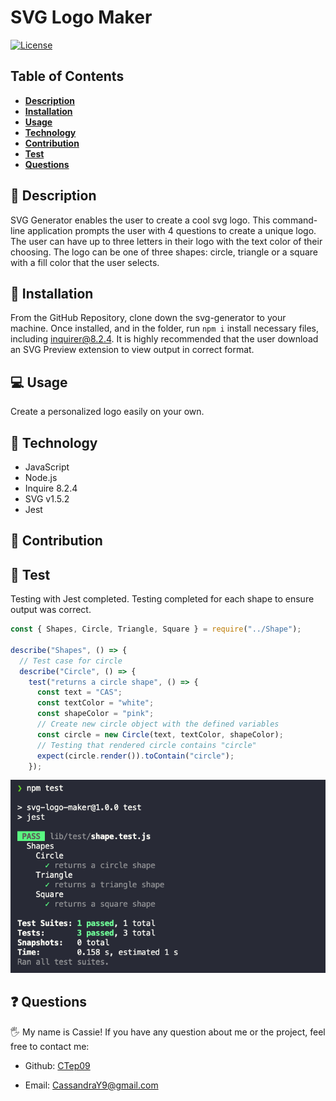# SVG Logo Maker

[![License](https://img.shields.io/badge/license-MIT-ff69b4)](https://opensource.org/license/MIT)

## Table of Contents

- [**Description**](#📑-description)
- [**Installation**](#💾-installation)
- [**Usage**](#💻-usage)
- [**Technology**](#🦾-technology)
- [**Contribution**](#🤝-contribution)
- [**Test**](#🧪-test)
- [**Questions**](#❓-questions)

## 📑 Description

SVG Generator enables the user to create a cool svg logo. This command-line application prompts the user with 4 questions to create a unique logo. The user can have up to three letters in their logo with the text color of their choosing. The logo can be one of three shapes: circle, triangle or a square with a fill color that the user selects.

## 💾 Installation

From the GitHub Repository, clone down the svg-generator to your machine. Once installed, and in the folder, run `npm i` install necessary files, including inquirer@8.2.4. It is highly recommended that the user download an SVG Preview extension to view output in correct format. 

## 💻 Usage

Create a personalized logo easily on your own.

## 🦾 Technology
- JavaScript 
- Node.js
- Inquire 8.2.4
- SVG v1.5.2
- Jest


## 🤝 Contribution

## 🧪 Test

Testing with Jest completed. Testing completed for each shape to ensure output was correct. 
``` js
const { Shapes, Circle, Triangle, Square } = require("../Shape");

describe("Shapes", () => {
  // Test case for circle
  describe("Circle", () => {
    test("returns a circle shape", () => {
      const text = "CAS";
      const textColor = "white";
      const shapeColor = "pink";
      // Create new circle object with the defined variables
      const circle = new Circle(text, textColor, shapeColor);
      // Testing that rendered circle contains "circle"
      expect(circle.render()).toContain("circle");
    });
```

![Jest Testing Output](./images/shape-tests.png)

## ❓ Questions

🖐 My name is Cassie! If you have any question about me or the project, feel free to contact me:

- Github: [CTep09](https://github.com/CTep09)

- Email: [CassandraY9@gmail.com](mailto:cassandray9@gmail.com)
